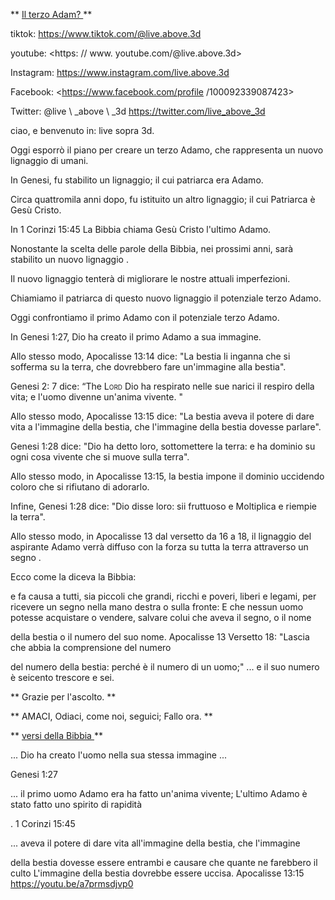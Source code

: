 ** <u> Il terzo Adam? </u> **

tiktok: <https://www.tiktok.com/@live.above.3d>

youtube: <https: // www. youtube.com/@live.above.3d>

Instagram: <https://www.instagram.com/live.above.3d>

Facebook: <https://www.facebook.com/profile /100092339087423>

Twitter: @live \ _above \ _3d <https://twitter.com/live_above_3d>

ciao, e benvenuto in: live sopra 3d.

Oggi esporrò il piano per creare un terzo Adamo, che rappresenta un nuovo lignaggio
di umani.

In Genesi, fu stabilito un lignaggio; il cui patriarca era Adamo.

Circa quattromila anni dopo, fu istituito un altro lignaggio; il cui
Patriarca è Gesù Cristo.

In 1 Corinzi 15:45 La Bibbia chiama Gesù Cristo l'ultimo Adamo.

Nonostante la scelta delle parole della Bibbia, nei prossimi anni, sarà stabilito un nuovo lignaggio
.

Il nuovo lignaggio tenterà di migliorare le nostre attuali imperfezioni.

Chiamiamo il patriarca di questo nuovo lignaggio il potenziale terzo Adamo.

Oggi confrontiamo il primo Adamo con il potenziale terzo Adamo.

In Genesi 1:27, Dio ha creato il primo Adamo a sua immagine.

Allo stesso modo, Apocalisse 13:14 dice: "La bestia li inganna che si sofferma su
la terra, che dovrebbero fare un'immagine alla bestia".

Genesi 2: 7 dice: “The <Span Class =" SmallCaps "> Lord </span> Dio ha respirato
nelle sue narici il respiro della vita; e l'uomo divenne un'anima vivente. "

Allo stesso modo, Apocalisse 13:15 dice: "La bestia aveva il potere di dare vita a
l'immagine della bestia, che l'immagine della bestia dovesse parlare".

Genesi 1:28 dice: "Dio ha detto loro, sottomettere la terra: e ha
dominio su ogni cosa vivente che si muove sulla terra".

Allo stesso modo, in Apocalisse 13:15, la bestia impone il dominio uccidendo
coloro che si rifiutano di adorarlo.

Infine, Genesi 1:28 dice: "Dio disse loro: sii fruttuoso e
Moltiplica e riempie la terra".

Allo stesso modo, in Apocalisse 13 dal versetto da 16 a 18, il lignaggio del
aspirante Adamo verrà diffuso con la forza su tutta la terra attraverso un segno
.

Ecco come la diceva la Bibbia:

e fa causa a tutti, sia piccoli che grandi, ricchi e poveri, liberi e legami,
per ricevere un segno nella mano destra o sulla fronte:   E che nessun uomo potesse acquistare o vendere, salvare colui che aveva il segno, o il nome

della bestia o il numero del suo nome.
Apocalisse 13 Versetto 18: "Lascia che abbia la comprensione del numero

del numero della bestia: perché è il numero di un uomo;"
... e il suo numero è seicento trescore e sei.

** Grazie per l'ascolto. **

** AMACI, Odiaci, come noi, seguici; Fallo ora. **

** <u> versi della Bibbia </u> **

... Dio ha creato l'uomo nella sua stessa immagine ...

Genesi 1:27

... il primo uomo Adamo era ha fatto un'anima vivente; L'ultimo Adamo è stato fatto uno spirito di rapidità

.
1 Corinzi 15:45

... aveva il potere di dare vita all'immagine della bestia, che l'immagine

della bestia dovesse essere entrambi e causare che quante ne farebbero il culto L'immagine della bestia dovrebbe essere uccisa.
Apocalisse 13:15
<https://youtu.be/a7prmsdjvp0>

